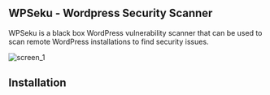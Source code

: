 ## WPSeku - Wordpress Security Scanner 
WPSeku is a black box WordPress vulnerability scanner that can be used to scan remote WordPress installations to find security issues.

![screen_1](https://raw.githubusercontent.com/m4ll0k/WPSeku/master/screen/screen_1.png)

## Installation
